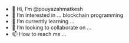 - 👋 Hi, I’m @pouyazahmatkesh
- 👀 I’m interested in ... blockchain programming
- 🌱 I’m currently learning ...
- 💞️ I’m looking to collaborate on ...
- 📫 How to reach me ...

<!---
pouyazahmatkesh/pouyazahmatkesh is a ✨ special ✨ repository because its `README.md` (this file) appears on your GitHub profile.
You can click the Preview link to take a look at your changes.
--->
